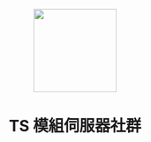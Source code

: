 <p align="center"><img src="https://media.discordapp.net/attachments/809735462935461899/1170674454859370566/3.png?ex=6575960c&is=6563210c&hm=6af590afd30a96d74d011384633965d4c6424c4afee00b6f85ef36c6bf90f2d2&=&width=936&height=936" width="150px" height="150px"></p>
<h1 align="center">TS 模組伺服器社群</h1>

